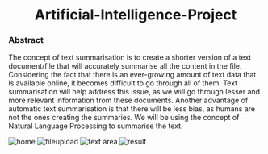 <h1 align="center"> Artificial-Intelligence-Project </h1>
<h3> Abstract </h3>

The concept of text summarisation is to create a shorter version of a text document/file that will accurately summarise all the content in the file. Considering the fact that there is an ever-growing amount of text data that is available online, it becomes difficult to go through all of them. Text summarisation will help address this issue, as we will go through lesser and more relevant information from these documents. Another advantage of automatic text summarisation is that there will be less bias, as humans are not the ones creating the summaries. We will be using the concept of Natural Language Processing to summarise the text.


![home](https://user-images.githubusercontent.com/70643852/163853462-b24a30ac-9fb7-4c92-a5c5-081d3f707d23.png)
![fileupload](https://user-images.githubusercontent.com/70643852/163853479-0a5b3942-a4d2-465a-a62c-6b1dc8fdf242.png)
![text area](https://user-images.githubusercontent.com/70643852/163853476-19c6eef6-dcb1-4124-9c3a-0455bf2ccda7.png)
![result](https://user-images.githubusercontent.com/70643852/163853470-c9d340eb-f77b-4b18-ab63-25cc2617692a.png)
